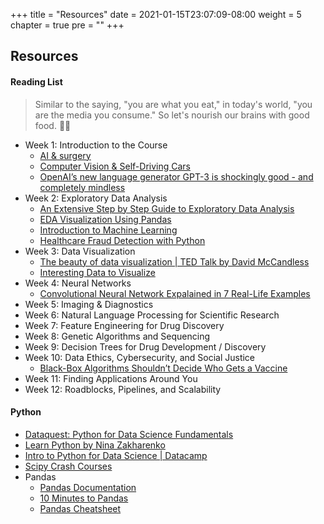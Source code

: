 +++
title = "Resources"
date = 2021-01-15T23:07:09-08:00
weight = 5
chapter = true
pre = "<b></b>"
+++

## Resources
#### Reading List

> Similar to the saying, "you are what you eat," in today's world, "you are the media you consume." So let's nourish our brains with good food. 🍴🧠

- Week 1: Introduction to the Course
  - [AI & surgery](https://towardsdatascience.com/artificial-intelligence-surgery-and-trust-7c3a4a0c0c40)
  - [Computer Vision & Self-Driving Cars](https://towardsdatascience.com/how-do-self-driving-cars-see-13054aee2503)
  - [OpenAI’s new language generator GPT-3 is shockingly good - and completely mindless](https://www.technologyreview.com/2020/07/20/1005454/openai-machine-learning-language-generator-gpt-3-nlp/)
- Week 2: Exploratory Data Analysis
  - [An Extensive Step by Step Guide to Exploratory Data Analysis](https://towardsdatascience.com/an-extensive-guide-to-exploratory-data-analysis-ddd99a03199e)
  - [EDA Visualization Using Pandas](https://towardsdatascience.com/exploratory-data-analysis-eda-visualization-using-pandas-ca5a04271607)
  - [Introduction to Machine Learning](https://www.digitalocean.com/community/tutorials/an-introduction-to-machine-learning)
  - [Healthcare Fraud Detection with Python](https://medium.com/better-programming/healthcare-fraud-detection-with-python-5a7a6738b5b2)
- Week 3: Data Visualization
  - [The beauty of data visualization | TED Talk by David McCandless](https://youtu.be/5Zg-C8AAIGg)
  - [Interesting Data to Visualize](https://www.kaggle.com/alexisbcook/data-for-datavis)
- Week 4: Neural Networks
  - [Convolutional Neural Network Expalained in 7 Real-Life Examples](https://medium.com/swlh/convolutional-neural-network-expalained-in-7-real-life-examples-6015a64f9d2a)
- Week 5: Imaging & Diagnostics
- Week 6: Natural Language Processing for Scientific Research
- Week 7: Feature Engineering for Drug Discovery
- Week 8: Genetic Algorithms and Sequencing
- Week 9: Decision Trees for Drug Development / Discovery
- Week 10: Data Ethics, Cybersecurity, and Social Justice
  - [Black-Box Algorithms Shouldn’t Decide Who Gets a Vaccine](https://onezero.medium.com/black-box-algorithms-shouldnt-decide-who-gets-a-vaccine-492be4bbae3c)
- Week 11: Finding Applications Around You
- Week 12: Roadblocks, Pipelines, and Scalability

#### Python

- [Dataquest: Python for Data Science Fundamentals](https://app.dataquest.io/course/python-for-data-science-fundamentals)
- [Learn Python by Nina Zakharenko](https://www.learnpython.dev/01-introduction/)
- [Intro to Python for Data Science | Datacamp](https://campus.datacamp.com/courses/intro-to-python-for-data-science/chapter-1-python-basics?ex=1)
- [Scipy Crash Courses](http://scipy-lectures.org/index.html)
- Pandas
  - [Pandas Documentation](https://pandas.pydata.org/pandas-docs/stable/index.html)
  - [10 Minutes to Pandas](https://pandas.pydata.org/pandas-docs/stable/user_guide/10min.html)
  - [Pandas Cheatsheet](https://github.com/pandas-dev/pandas/blob/master/doc/cheatsheet/Pandas_Cheat_Sheet.pdf)